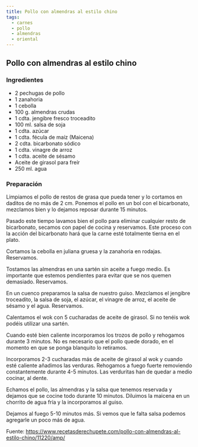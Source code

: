 ```yaml
---
title: Pollo con almendras al estilo chino
tags:
  - carnes
  - pollo
  - almendras
  - oriental
---
```

## Pollo con almendras al estilo chino

### Ingredientes

 - 2 pechugas de pollo
 - 1 zanahoria
 - 1 cebolla
 - 100 g. almendras crudas
 - 1 cdta. jengibre fresco troceadito
 - 100 ml. salsa de soja
 - 1 cdta. azúcar
 - 1 cdta. fécula de maíz (Maicena)
 - 2 cdta. bicarbonato sódico
 - 1 cdta. vinagre de arroz
 - 1 cdta. aceite de sésamo
 - Aceite de girasol para freír
 - 250 ml. agua

### Preparación

 Limpiamos el pollo de restos de grasa que pueda tener y lo cortamos en daditos de no más de 2 cm. Ponemos el pollo en un bol con el bicarbonato, mezclamos bien y lo dejamos reposar durante 15 minutos.

Pasado este tiempo lavamos bien el pollo para eliminar cualquier resto de bicarbonato, secamos con papel de cocina y reservamos. Este proceso con la acción del bicarbonato hará que la carne esté totalmente tierna en el plato.

Cortamos la cebolla en juliana gruesa y la zanahoria en rodajas. Reservamos.

Tostamos las almendras en una sartén sin aceite a fuego medio. Es importante que estemos pendientes para evitar que se nos quemen demasiado. Reservamos.

En un cuenco preparamos la salsa de nuestro guiso. Mezclamos el jengibre troceadito, la salsa de soja, el azúcar, el vinagre de arroz, el aceite de sésamo y el agua. Reservamos.

Calentamos el wok con 5 cucharadas de aceite de girasol. Si no tenéis wok podéis utilizar una sartén.

 Cuando esté bien caliente incorporamos los trozos de pollo y rehogamos durante 3 minutos. No es necesario que el pollo quede dorado, en el momento en que se ponga blanquito lo retiramos.

Incorporamos 2-3 cucharadas más de aceite de girasol al wok y cuando esté caliente añadimos las verduras. Rehogamos a fuego fuerte removiendo constantemente durante 4-5 minutos. Las verduritas han de quedar a medio cocinar, al dente.

Echamos el pollo, las almendras y la salsa que tenemos reservada y dejamos que se cocine todo durante 10 minutos. Diluimos la maicena en un chorrito de agua fría y la incorporamos al guiso.

 Dejamos al fuego 5-10 minutos más. Si vemos que le falta salsa podemos agregarle un poco más de agua.

Fuente: https://www.recetasderechupete.com/pollo-con-almendras-al-estilo-chino/11220/amp/
